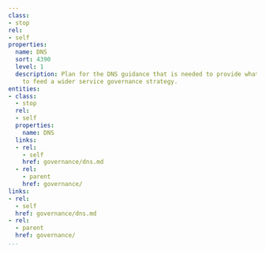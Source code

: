 ```yaml
---
class:
- stop
rel:
- self
properties:
  name: DNS
  sort: 4390
  level: 1
  description: Plan for the DNS guidance that is needed to provide what is needed
    to feed a wider service governance strategy.
entities:
- class:
  - stop
  rel:
  - self
  properties:
    name: DNS
  links:
  - rel:
    - self
    href: governance/dns.md
  - rel:
    - parent
    href: governance/
links:
- rel:
  - self
  href: governance/dns.md
- rel:
  - parent
  href: governance/
...
```

